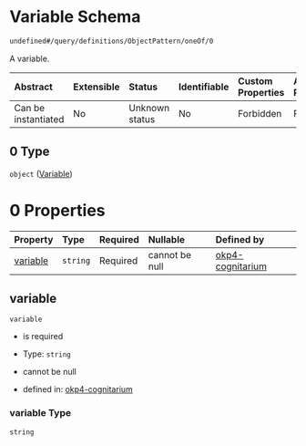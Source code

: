# Variable Schema

```txt
undefined#/query/definitions/ObjectPattern/oneOf/0
```

A variable.

| Abstract            | Extensible | Status         | Identifiable | Custom Properties | Additional Properties | Access Restrictions | Defined In                                                                     |
| :------------------ | :--------- | :------------- | :----------- | :---------------- | :-------------------- | :------------------ | :----------------------------------------------------------------------------- |
| Can be instantiated | No         | Unknown status | No           | Forbidden         | Forbidden             | none                | [okp4-cognitarium.json\*](schema/okp4-cognitarium.json "open original schema") |

## 0 Type

`object` ([Variable](okp4-cognitarium-querymsg-definitions-objectpattern-oneof-variable.md))

# 0 Properties

| Property              | Type     | Required | Nullable       | Defined by                                                                                                                                                                             |
| :-------------------- | :------- | :------- | :------------- | :------------------------------------------------------------------------------------------------------------------------------------------------------------------------------------- |
| [variable](#variable) | `string` | Required | cannot be null | [okp4-cognitarium](okp4-cognitarium-querymsg-definitions-objectpattern-oneof-variable-properties-variable.md "undefined#/query/definitions/ObjectPattern/oneOf/0/properties/variable") |

## variable

`variable`

* is required

* Type: `string`

* cannot be null

* defined in: [okp4-cognitarium](okp4-cognitarium-querymsg-definitions-objectpattern-oneof-variable-properties-variable.md "undefined#/query/definitions/ObjectPattern/oneOf/0/properties/variable")

### variable Type

`string`
